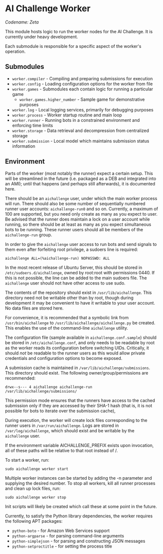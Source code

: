 AI Challenge Worker
===================

*Codename: Zeta*

This module hosts logic to run the worker nodes for the AI Challenge.
It is currently under heavy development.

Each submodule is responsible for a specific aspect of the worker's operation.

Submodules
----------

* `worker.compiler` - Compiling and preparing submissions for execution
* `worker.config` - Loading configuration options for the worker from file
* `worker.games` - Submodules each contain logic for running a particular game
    * `worker.games.higher_number` - Sample game for demonstrative purposes
* `worker.log` - Local logging services, primarily for debugging purposes
* `worker.process` - Worker startup routine and main loop
* `worker.runner` - Running bots in a constrained environment and enforcing time limits
* `worker.storage` - Data retrieval and decompression from centralized storage
* `worker.submission` - Local model which maintains submission status information

Environment
-----------

Parts of the worker (most notably the runner) expect a certain setup. This will be
streamlined in the future (i.e. packaged as a DEB and integrated into an AMI);
until that happens (and perhaps still afterwards), it is documented here.

There should be an `aichallenge` user, under which the main worker process will run.
There should also be some number of sequentially numbered runner user accounts:
`aichallenge-run0` and so on. Currently, a maximum of 100 are supported, but you need
only create as many as you expect to user. Be advised that the runner does maintain a
lock on a user account while running, so there should be at least as many as you expect
simultaneous bots to be running. These runner users should all be members of the
`aichallenge-run` group.

In order to give the `aichallenge` user access to run bots and send signals to them even
after forfeiting root privilege, a sudoers line is required:

    aichallenge ALL=(%aichallenge-run) NOPASSWD: ALL

In the most recent release of Ubuntu Server, this should be stored in
`/etc/sudoers.d/aichallenge`, owned by root:root with permissions 0440. If this is not
possible, the line can be added to the main sudoers file. The `aichallenge` user should
not have other access to use sudo.

The contents of the repository should exist in `/usr/lib/aichallenge`. This directory
need not be writable other than by root, though during development it may be convenient
to have it writable to your user account. No data files are stored here.

For convenience, it is recommended that a symbolic link from `/usr/bin/aichallenge` to
`/usr/lib/aichallenge/aichallenge.py` be created. This enables the use of the command-line
`aichallenge` utility.

The configuration file (sample available in `aichallenge.conf.sample`) should be stored
in `/etc/aichallenge.conf`, and only needs to be readable by root as the worker reads its
configuration before switching UIDs. Critically, it should *not* be readable to the runner
users as this would allow private credentials and configuration options to become exposed.

A submission cache is maintained in `/var/lib/aichallenge/submissions`. This directory
should exist. The following owner/group/permissions are recommended:

    drwx--s--- 4 aichallenge aichallenge-run  /var/lib/aichallenge/submissions/

This permission mode ensures that the runners have access to the cached submission only if
they are accessed by their SHA-1 hash (that is, it is not possible for bots to iterate over
the submission cache),

During execution, the worker will create lock files corresponding to the runner users in
`/var/run/aichallenge`. Logs are stored in `/var/log/aichallenge`, which should exist and
be writable by the `aichallenge` user.

If the environment variable AICHALLENGE_PREFIX exists upon invocation, all of these paths will
be relative to that root instead of /.

To start a worker, run:

    sudo aichallenge worker start

Multiple worker instances can be started by adding the -n parameter and supplying the desired
number. To stop all workers, kill all runner processes and clean up lock files, run:

    sudo aichallenge worker stop

Init scripts will likely be created which call these at some point in the future.

Currently, to satisfy the Python library dependencies, the worker requires the following APT
packages:

* `python-boto` - for Amazon Web Services support
* `python-argparse` - for parsing command-line arguments
* `python-simplejson` - for parsing and constructing JSON messages
* `python-setproctitle` - for setting the process title

